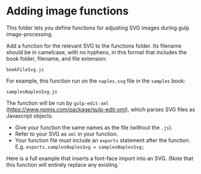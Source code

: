 # Adding image functions

This folder lets you define functions for adjusting SVG images during gulp image-processing.

Add a function for the relevant SVG to the functions folder. Its filename should be in camelcase, with no hyphens, in this format that includes the book folder, filename, and file extension:

```
bookFileSvg.js
```

For example, this function run on the `naples.svg` file in the `samples` book:

```
samplesNaplesSvg.js
```

The function will be run by `gulp-edit-xml` (https://www.npmjs.com/package/gulp-edit-xml), which parses SVG files as Javascript objects.

- Give your function the same names as the file (without the `.js`).
- Refer to your SVG as `xml` in your function.
- Your function file must include an `exports` statement after the function. E.g. `exports.samplesNaplesSvg = samplesNaplesSvg;`

Here is a full example that inserts a font-face import into an SVG. (Note that this function will entirely replace any existing `<style> element in the SVG.)

```js
function samplesNaplesSvg(xml) {

    xml.svg.defs = {
        style: '@import url("https://fonts.googleapis.com/css?family=Asap:400,400i,600,600i");'
    };

    return xml;
}

exports.samplesNaplesSvg = samplesNaplesSvg;

```

